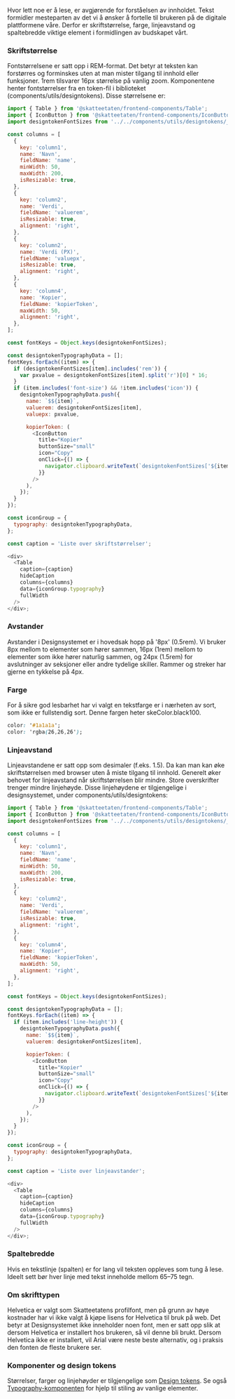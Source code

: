 Hvor lett noe er å lese, er avgjørende for forståelsen av innholdet. Tekst formidler mesteparten av det vi å ønsker å fortelle til brukeren på de digitale plattformene våre.
Derfor er skriftstørrelse, farge, linjeavstand og spaltebredde viktige element i formidlingen av budskapet vårt.

### Skriftstørrelse

Fontstørrelsene er satt opp i REM-format. Det betyr at teksten kan forstørres og forminskes uten at man mister tilgang til innhold eller funksjoner. 1rem tilsvarer 16px størrelse på vanlig zoom.
Komponentene henter fontstørrelser fra en token-fil i biblioteket (components/utils/designtokens). Disse størrelsene er:

```js noeditor
import { Table } from '@skatteetaten/frontend-components/Table';
import { IconButton } from '@skatteetaten/frontend-components/IconButton';
import designtokenFontSizes from '../../components/utils/designtokens/_fontSizes.json';

const columns = [
  {
    key: 'column1',
    name: 'Navn',
    fieldName: 'name',
    minWidth: 50,
    maxWidth: 200,
    isResizable: true,
  },
  {
    key: 'column2',
    name: 'Verdi',
    fieldName: 'valuerem',
    isResizable: true,
    alignment: 'right',
  },
  {
    key: 'column2',
    name: 'Verdi (PX)',
    fieldName: 'valuepx',
    isResizable: true,
    alignment: 'right',
  },
  {
    key: 'column4',
    name: 'Kopier',
    fieldName: 'kopierToken',
    maxWidth: 50,
    alignment: 'right',
  },
];

const fontKeys = Object.keys(designtokenFontSizes);

const designtokenTypographyData = [];
fontKeys.forEach((item) => {
  if (designtokenFontSizes[item].includes('rem')) {
    var pxvalue = designtokenFontSizes[item].split('r')[0] * 16;
  }
  if (item.includes('font-size') && !item.includes('icon')) {
    designtokenTypographyData.push({
      name: `$${item}`,
      valuerem: designtokenFontSizes[item],
      valuepx: pxvalue,

      kopierToken: (
        <IconButton
          title="Kopier"
          buttonSize="small"
          icon="Copy"
          onClick={() => {
            navigator.clipboard.writeText(`designtokenFontSizes['${item}']`);
          }}
        />
      ),
    });
  }
});

const iconGroup = {
  typography: designtokenTypographyData,
};

const caption = 'Liste over skriftstørrelser';

<div>
  <Table
    caption={caption}
    hideCaption
    columns={columns}
    data={iconGroup.typography}
    fullWidth
  />
</div>;
```

### Avstander

Avstander i Designsystemet er i hovedsak hopp på '8px' (0.5rem). Vi bruker 8px mellom to elementer som hører sammen, 16px (1rem) mellom to elementer som ikke hører naturlig sammen, og 24px (1.5rem) for avslutninger av seksjoner eller andre tydelige skiller. Rammer og streker har gjerne en tykkelse på 4px.

### Farge

For å sikre god lesbarhet har vi valgt en tekstfarge er i nærheten av sort, som ikke er fullstendig sort. Denne fargen heter skeColor.black100.

```css
color: '#1a1a1a';
color: 'rgba(26,26,26');
```

### Linjeavstand

Linjeavstandene er satt opp som desimaler (f.eks. 1.5). Da kan man kan øke skriftstørrelsen med browser uten å miste tilgang til innhold. Generelt øker behovet for linjeavstand når skriftstørrelsen blir mindre. Store overskrifter trenger mindre linjehøyde. Disse linjehøydene er tilgjengelige i designsystemet, under components/utils/designtokens:

```js noeditor
import { Table } from '@skatteetaten/frontend-components/Table';
import { IconButton } from '@skatteetaten/frontend-components/IconButton';
import designtokenFontSizes from '../../components/utils/designtokens/_fontSizes.json';

const columns = [
  {
    key: 'column1',
    name: 'Navn',
    fieldName: 'name',
    minWidth: 50,
    maxWidth: 200,
    isResizable: true,
  },
  {
    key: 'column2',
    name: 'Verdi',
    fieldName: 'valuerem',
    isResizable: true,
    alignment: 'right',
  },
  {
    key: 'column4',
    name: 'Kopier',
    fieldName: 'kopierToken',
    maxWidth: 50,
    alignment: 'right',
  },
];

const fontKeys = Object.keys(designtokenFontSizes);

const designtokenTypographyData = [];
fontKeys.forEach((item) => {
  if (item.includes('line-height')) {
    designtokenTypographyData.push({
      name: `$${item}`,
      valuerem: designtokenFontSizes[item],

      kopierToken: (
        <IconButton
          title="Kopier"
          buttonSize="small"
          icon="Copy"
          onClick={() => {
            navigator.clipboard.writeText(`designtokenFontSizes['${item}']`);
          }}
        />
      ),
    });
  }
});

const iconGroup = {
  typography: designtokenTypographyData,
};

const caption = 'Liste over linjeavstander';

<div>
  <Table
    caption={caption}
    hideCaption
    columns={columns}
    data={iconGroup.typography}
    fullWidth
  />
</div>;
```

### Spaltebredde

Hvis en tekstlinje (spalten) er for lang vil teksten oppleves som tung å lese. Ideelt sett bør hver linje med tekst inneholde mellom 65–75 tegn.

### Om skrifttypen

Helvetica er valgt som Skatteetatens profilfont, men på grunn av høye kostnader har vi ikke valgt å kjøpe lisens for Helvetica til bruk på web.
Det betyr at Designsystemet ikke inneholder noen font, men er satt opp slik at dersom Helvetica er installert hos brukeren, så vil denne bli brukt.
Dersom Helvetica ikke er installert, vil Arial være neste beste alternativ, og i praksis den fonten de fleste brukere ser.

### Komponenter og design tokens

Størrelser, farger og linjehøyder er tilgjengelige som [Design tokens](#section-designtokens). Se også [Typography-komponenten](#typography) for hjelp til stiling av vanlige elementer.
